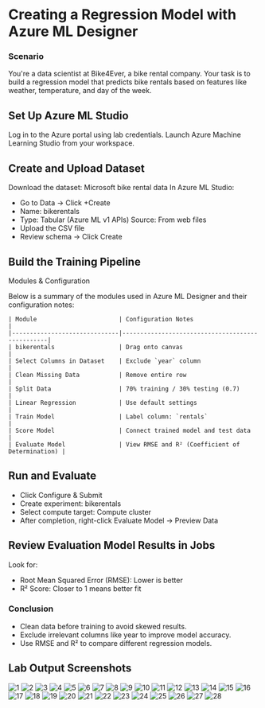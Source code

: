 # Creating a Regression Model with Azure ML Designer

### Scenario
You're a data scientist at Bike4Ever, a bike rental company. Your task is to build a regression model that predicts bike rentals based on features like weather, temperature, and day of the week.

## Set Up Azure ML Studio
Log in to the Azure portal using lab credentials.
Launch Azure Machine Learning Studio from your workspace.

## Create and Upload Dataset
Download the dataset: Microsoft bike rental data
In Azure ML Studio:
- Go to Data → Click +Create
- Name: bikerentals
- Type: Tabular (Azure ML v1 APIs)
Source: From web files
- Upload the CSV file
- Review schema → Click Create

## Build the Training Pipeline

Modules & Configuration

Below is a summary of the modules used in Azure ML Designer and their configuration notes:

```
| Module                       | Configuration Notes                            |
|------------------------------|-------------------------------------------------|
| bikerentals                  | Drag onto canvas                                |
| Select Columns in Dataset    | Exclude `year` column                           |
| Clean Missing Data           | Remove entire row                               |
| Split Data                   | 70% training / 30% testing (0.7)                |
| Linear Regression            | Use default settings                            |
| Train Model                  | Label column: `rentals`                         |
| Score Model                  | Connect trained model and test data             |
| Evaluate Model               | View RMSE and R² (Coefficient of Determination) |
```

## Run and Evaluate
- Click Configure & Submit
- Create experiment: bikerentals
- Select compute target: Compute cluster
- After completion, right-click Evaluate Model → Preview Data

## Review Evaluation Model Results in Jobs
Look for:
- Root Mean Squared Error (RMSE): Lower is better
- R² Score: Closer to 1 means better fit

### Conclusion
- Clean data before training to avoid skewed results.
- Exclude irrelevant columns like year to improve model accuracy.
- Use RMSE and R² to compare different regression models.

## Lab Output Screenshots

![1](https://github.com/user-attachments/assets/beea7a03-9d73-4805-899b-f007ed8d708b)
![2](https://github.com/user-attachments/assets/c017468d-501c-4b0c-8467-8bf565801704)
![3](https://github.com/user-attachments/assets/87fc7ab6-2fa7-4064-8b51-2a7a9dd2b269)
![4](https://github.com/user-attachments/assets/856da5c4-5118-4114-9b23-ff8de8dde7cc)
![5](https://github.com/user-attachments/assets/a1d08371-754e-4b15-a177-cada880c421a)
![6](https://github.com/user-attachments/assets/5dd79899-f842-42f0-9e0e-076ead70ea88)
![7](https://github.com/user-attachments/assets/8728fcbc-35d6-4bf1-bd26-7a5d618c180c)
![8](https://github.com/user-attachments/assets/4f2b559c-94c1-4182-8139-85fac2c77b2c)
![9](https://github.com/user-attachments/assets/491ccbe9-2287-4dfc-b676-8cbf60ae7c56)
![10](https://github.com/user-attachments/assets/6f18438d-be94-4268-9892-20dfeb243458)
![11](https://github.com/user-attachments/assets/9efb74f1-f6f7-4b28-bdbf-1167d825f7fb)
![12](https://github.com/user-attachments/assets/2892a8a6-edbd-43c8-83b9-90ffcde2ca3d)
![13](https://github.com/user-attachments/assets/a896d34c-4601-4e05-a1aa-a248a7283ae3)
![14](https://github.com/user-attachments/assets/f4fea6d9-7c4d-4532-b487-c2e853a4ee7c)
![15](https://github.com/user-attachments/assets/d1269e7c-707f-4d47-90ac-4a8d98e6fb84)
![16](https://github.com/user-attachments/assets/bff37f71-013a-4178-816c-97bf50d27d7d)
![17](https://github.com/user-attachments/assets/3682d3f9-e2e7-45ee-93f3-2970d716313b)
![18](https://github.com/user-attachments/assets/9aa97876-523c-412e-9d4e-d6b279cedf16)
![19](https://github.com/user-attachments/assets/696f8949-bbc7-484f-a24d-c94950a5b4b9)
![20](https://github.com/user-attachments/assets/8c109e9e-2891-48bf-87bd-fea1d42c0ab1)
![21](https://github.com/user-attachments/assets/bee5b5cb-7c58-4c5e-bb66-ed2eaa43dc08)
![22](https://github.com/user-attachments/assets/8430f52c-a9d4-4b27-bb66-9145c9030cb5)
![23](https://github.com/user-attachments/assets/b376dd24-dacf-4150-83ad-6e80c400cad4)
![24](https://github.com/user-attachments/assets/8900d6b4-a7e0-4a13-86ac-902758d63457)
![25](https://github.com/user-attachments/assets/9fec234b-b5d3-4d97-a0fe-62c9e6bc97fb)
![26](https://github.com/user-attachments/assets/4b501da2-bd41-4094-a866-eda658fd41ea)
![27](https://github.com/user-attachments/assets/7c2d3cc3-39d9-4688-8d55-70bb5960bf24)
![28](https://github.com/user-attachments/assets/cbd41f79-9598-4f56-ab0c-d49794d40f88)

